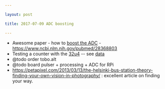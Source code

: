 ```yaml
---

layout: post

title: 2017-07-09 ADC boosting

---
```



-   Awesome paper - how to [boost the
    ADC](https://www.ncbi.nlm.nih.gov/pubmed/28368803) -
    https://www.ncbi.nlm.nih.gov/pubmed/28368803
-   Testing a counter with the
    [32u4](/elmo/data/arduiprobe/20170709-Repeats.ipynb) -- see
    [data](/elmo/data/arduiprobe/data/)
-   @todo order tobo.alt
-   @todo board pulser + processing + ADC for RPi
-   https://petapixel.com/2013/03/13/the-helsinki-bus-station-theory-finding-your-own-vision-in-photography/
    : excellent article on finding your way.


